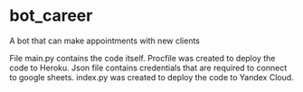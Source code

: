 # bot_career
A bot that can make appointments with new clients

File main.py contains the code itself. Procfile was created to deploy the code to Heroku. Json file contains credentials that are required to connect to google sheets. index.py was created to deploy the code to Yandex Cloud.
